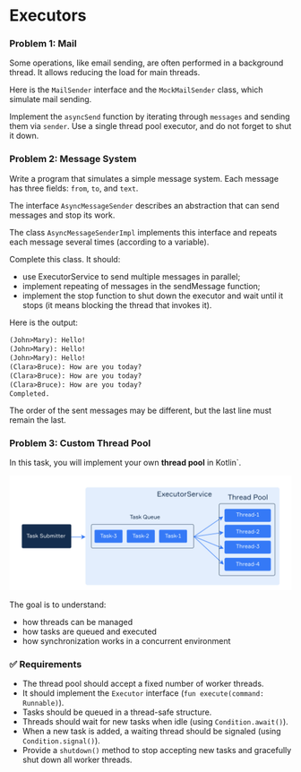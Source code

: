 # Executors

### Problem 1: Mail

Some operations, like email sending, are often performed in a background thread. It allows reducing the load for main threads.

Here is the `MailSender` interface and the `MockMailSender` class, which simulate mail sending.

Implement the `asyncSend` function by iterating through `messages` and sending them via `sender`. Use a single thread pool executor, and do not forget to shut it down.

### Problem 2: Message System

Write a program that simulates a simple message system. Each message has three fields: `from`, `to`, and `text`.

The interface `AsyncMessageSender` describes an abstraction that can send messages and stop its work.

The class `AsyncMessageSenderImpl` implements this interface and repeats each message several times (according to a variable).

Complete this class. It should:
* use ExecutorService to send multiple messages in parallel;
* implement repeating of messages in the sendMessage function;
* implement the stop function to shut down the executor and wait until it stops (it means blocking the thread that invokes it).

Here is the output:
```
(John>Mary): Hello!
(John>Mary): Hello!
(John>Mary): Hello!
(Clara>Bruce): How are you today?
(Clara>Bruce): How are you today?
(Clara>Bruce): How are you today?
Completed.
```

The order of the sent messages may be different, but the last line must remain the last.

### Problem 3: Custom Thread Pool

In this task, you will implement your own **thread pool** in Kotlin`. 

![screenshot](src/main/resources/thread_pool.png)

The goal is to understand:
* how threads can be managed
* how tasks are queued and executed
* how synchronization works in a concurrent environment

### ✅ Requirements

- The thread pool should accept a fixed number of worker threads.
- It should implement the `Executor` interface (`fun execute(command: Runnable)`).
- Tasks should be queued in a thread-safe structure.
- Threads should wait for new tasks when idle (using `Condition.await()`).
- When a new task is added, a waiting thread should be signaled (using `Condition.signal()`).
- Provide a `shutdown()` method to stop accepting new tasks and gracefully shut down all worker threads.




